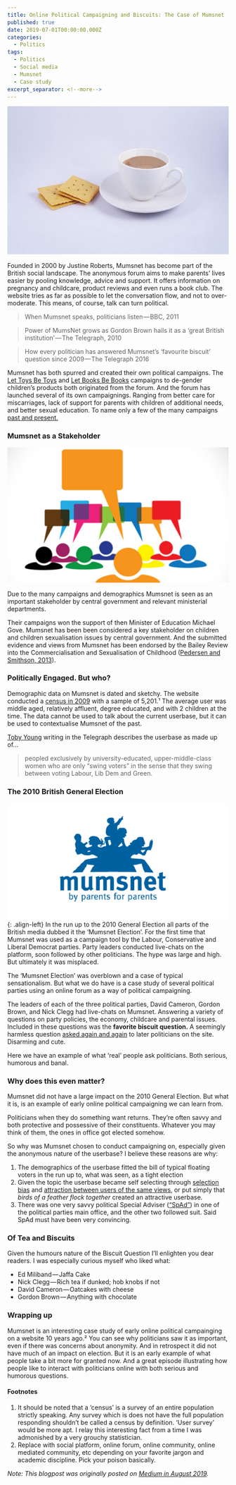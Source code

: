 ```yaml
---
title: Online Political Campaigning and Biscuits: The Case of Mumsnet
published: true
date: 2019-07-01T00:00:00.000Z
categories:
  - Politics
tags:
  - Politics
  - Social media
  - Mumsnet
  - Case study
excerpt_separator: <!--more-->
---
```

![](/assets/images/1__ayrvPWAogVRwflmmz988rA.jpeg)

Founded in 2000 by Justine Roberts, Mumsnet has become part of the British social landscape. The anonymous forum aims to make parents’ lives easier by pooling knowledge, advice and support. It offers information on pregnancy and childcare, product reviews and even runs a book club. The website tries as far as possible to let the conversation flow, and not to over-moderate. This means, of course, talk can turn political.

> When Mumsnet speaks, politicians listen — BBC, 2011

> Power of MumsNet grows as Gordon Brown hails it as a ‘great British institution’ — The Telegraph, 2010

> How every politician has answered Mumsnet’s ‘favourite biscuit’ question since 2009 — The Telegraph 2016

Mumsnet has both spurred and created their own political campaigns. The [Let Toys Be Toys](https://en.wikipedia.org/wiki/Let_Toys_Be_Toys) and [Let Books Be Books](https://en.wikipedia.org/wiki/Let_Books_Be_Books) campaigns to de-gender children’s products both originated from the forum. And the forum has launched several of its own campaignings. Ranging from better care for miscarriages, lack of support for parents with children of additional needs, and better sexual education. To name only a few of the many campaigns [past and present.](https://www.mumsnet.com/campaigns)

### Mumsnet as a Stakeholder

![](/assets/images/1__BB__6LwyV0wmREZnDBs8lTQ.png)

Due to the many campaigns and demographics Mumsnet is seen as an important stakeholder by central government and relevant ministerial departments.

Their campaigns won the support of then Minister of Education Michael Gove. Mumsnet has been been considered a key stakeholder on children and children sexualisation issues by central government. And the submitted evidence and views from Mumsnet has been endorsed by the Bailey Review into the Commercialisation and Sexualisation of Childhood ([Pedersen and Smithson, 2013](https://rgu-repository.worktribe.com/output/247112)).

### Politically Engaged. But who?

Demographic data on Mumsnet is dated and sketchy. The website conducted a [census in 2009](https://www.mumsnet.com/info/census-2009) with a sample of 5,201.¹ The average user was middle aged, relatively affluent, degree educated, and with 2 children at the time. The data cannot be used to talk about the current userbase, but it can be used to contextualise Mumsnet of the past.

[Toby Young](http://blogs.telegraph.co.uk/news/tobyyoung/100080238/mumsnet-isnt-representative-of-the-squeezed-middle-its-just-a-bunch-of-guardian-reading-laptop-wielding-harpies/) writing in the Telegraph describes the userbase as made up of…

> peopled exclusively by university-educated, upper-middle-class women who are only “swing voters” in the sense that they swing between voting Labour, Lib Dem and Green.

### The 2010 British General Election

![image-left](/assets/images/1__L0CYU__a73CqFfBCW032EWg.png){: .align-left} In the run up to the 2010 General Election all parts of the British media dubbed it the ‘Mumsnet Election’. For the first time that Mumsnet was used as a campaign tool by the Labour, Conservative and Liberal Democrat parties. Party leaders conducted live-chats on the platform, soon followed by other politicians. The hype was large and high. But ultimately it was misplaced.

The ‘Mumsnet Election’ was overblown and a case of typical sensationalism. But what we do have is a case study of several political parties using an online forum as a way of political campaigning.

The leaders of each of the three political parties, David Cameron, Gordon Brown, and Nick Clegg had live-chats on Mumsnet. Answering a variety of questions on party policies, the economy, childcare and parental issues. Included in these questions was the **favorite biscuit question.** A seemingly harmless question [asked again and again](https://www.telegraph.co.uk/news/2016/08/23/how-every-politician-has-answered-mumsnets-favourite-biscuit-que/) to later politicians on the site. Disarming and cute.

Here we have an example of what ‘real’ people ask politicians. Both serious, humorous and banal.

### Why does this even matter?

Mumsnet did not have a large impact on the 2010 General Election. But what it is, is an example of early online political campaigning we can learn from.

Politicians when they do something want returns. They’re often savvy and both protective and possessive of their constituents. Whatever you may think of them, the ones in office got elected somehow.

So why was Mumsnet chosen to conduct campaigning on, especially given the anonymous nature of the userbase? I believe these reasons are why:

1.  The demographics of the userbase fitted the bill of typical floating voters in the run up to, what was seen, as a tight election
2.  Given the topic the userbase became self selecting through [selection bias](http://methods.sagepub.com/reference/encyclopedia-of-survey-research-methods/n526.xml) and [attraction between users of the same views](https://www.sciencedirect.com/science/article/pii/S0065260108600763), or put simply that _birds of a feather flock together_ created an attractive userbase.
3.  There was one very savvy political Special Adviser ([“SpAd”](https://en.wikipedia.org/wiki/Special_adviser_%28UK%29)) in one of the political parties main office, and the other two followed suit. Said SpAd must have been very convincing.

### Of Tea and Biscuits

Given the humours nature of the Biscuit Question I’ll enlighten you dear readers. I was especially curious myself who liked what:

*   Ed Miliband — Jaffa Cake
*   Nick Clegg — Rich tea if dunked; hob knobs if not
*   David Cameron — Oatcakes with cheese
*   Gordon Brown — Anything with chocolate

### Wrapping up

Mumsnet is an interesting case study of early online political campainging on a website 10 years ago.² You can see why politicians saw it as important, even if there was concerns about anonymity. And in retrospect it did not have much of an impact on election. But it is an early example of what people take a bit more for granted now. And a great episode illustrating how people like to interact with politicians online with both serious and humorous questions. 

#### Footnotes

1.  It should be noted that a ‘census’ is a survey of an entire population strictly speaking. Any survey which is does not have the full population responding shouldn’t be called a census by definition. ‘User survey’ would be more apt. I relay this interesting fact from a time I was admonished by a very grouchy statistician.
2.  Replace with social platform, online forum, online community, online mediated community, etc depending on your favorite jargon and academic discipline. Pick your poison basically.

*Note: This blogpost was originally posted on [Medium in August 2019](www.mediun.com/@naiyanjones/online-political-campaigning-and-biscuits-the-case-of-mumsnet-4b4c64dbce5a).*
